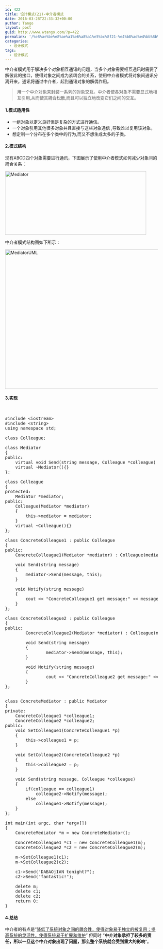 ```yaml
---
id: 422
title: 设计模式(21)-中介者模式
date: 2016-03-28T22:33:32+00:00
author: Tango
layout: post
guid: http://www.wtango.com/?p=422
permalink: '/%e8%ae%be%e8%ae%a1%e6%a8%a1%e5%bc%8f21-%e4%b8%ad%e4%bb%8b%e8%80%85%e6%a8%a1%e5%bc%8f/'
categories:
  - 设计模式
tags:
  - 设计模式
---
```

中介者模式用于解决多个对象相互通讯的问题，当多个对象需要相互通讯时需要了解彼此的接口，使得对象之间成为紧耦合的关系，使用中介者模式将对象间通讯分离开来，通讯将通过中介者，起到通讯对象的解偶作用。

> 用一个中介对象来封装一系列的对象交互。中介者使各对象不需要显式地相互引用,从而使其耦合松散,而且可以独立地改变它们之间的交互。

<!--more-->

#### 1.模式适用性

  * 一组对象以定义良好但是复杂的方式进行通信。
  * 一个对象引用其他很多对象并且直接与这些对象通信 ,导致难以复用该对象。
  * 想定制一个分布在多个类中的行为,而又不想生成太多的子类。

#### 2.模式结构

现有ABCD四个对象需要进行通讯，下图展示了使用中介者模式如何减少对象间的耦合关系：

<img class="aligncenter size-full wp-image-423" src="http://www.wtango.com/wp-content/uploads/2016/03/Mediator.png" alt="Mediator" width="465" height="209" srcset="http://www.wtango.com/wp-content/uploads/2016/03/Mediator.png 465w, http://www.wtango.com/wp-content/uploads/2016/03/Mediator-300x135.png 300w" sizes="(max-width: 465px) 100vw, 465px" />

中介者模式结构图如下所示：

<img class="aligncenter size-full wp-image-424" src="http://www.wtango.com/wp-content/uploads/2016/03/MediatorUML.png" alt="MediatorUML" width="917" height="458" srcset="http://www.wtango.com/wp-content/uploads/2016/03/MediatorUML.png 917w, http://www.wtango.com/wp-content/uploads/2016/03/MediatorUML-300x150.png 300w, http://www.wtango.com/wp-content/uploads/2016/03/MediatorUML-768x384.png 768w" sizes="(max-width: 917px) 100vw, 917px" />

#### 3.实现

&nbsp;

<pre class="brush: cpp; title: ; notranslate" title="">#include &lt;iostream&gt;
#include &lt;string&gt;
using namespace std;

class Colleague;

class Mediator
{
public:
	virtual void Send(string message, Colleague *colleague) = 0;
	virtual ~Mediator(){}
};

class Colleague
{
protected:
	Mediator *mediator;
public:
	Colleague(Mediator *mediator)
	{
		this-&gt;mediator = mediator;
	}
	virtual ~Colleague(){}
};

class ConcreteColleague1 : public Colleague
{
public:
	ConcreteColleague1(Mediator *mediator) : Colleague(mediator){}

	void Send(string message)
	{
		mediator-&gt;Send(message, this);
	}

	void Notify(string message)
	{
		cout &lt;&lt; "ConcreteColleague1 get message:" &lt;&lt; message &lt;&lt; endl;
	}
};

class ConcreteColleague2 : public Colleague
{
public:
        ConcreteColleague2(Mediator *mediator) : Colleague(mediator){}
        
        void Send(string message)
        {
                mediator-&gt;Send(message, this);
        }

        void Notify(string message)
        {
                cout &lt;&lt; "ConcreteColleague2 get message:" &lt;&lt; message &lt;&lt; endl;
        }
};


class ConcreteMediator : public Mediator
{
private:
	ConcreteColleague1 *colleague1;
	ConcreteColleague2 *colleague2;
public:
	void SetColleague1(ConcreteColleague1 *p)
	{
		this-&gt;colleague1 = p;
	}

	void SetColleague2(ConcreteColleague2 *p)
	{
		this-&gt;colleague2 = p;
	}

	void Send(string message, Colleague *colleague)
	{
		if(colleague == colleague1)
			colleague2-&gt;Notify(message);
		else
			colleague1-&gt;Notify(message);
	}
};

int main(int argc, char *argv[])
{
	ConcreteMediator *m = new ConcreteMediator();

	ConcreteColleague1 *c1 = new ConcreteColleague1(m);
	ConcreteColleague2 *c2 = new ConcreteColleague2(m);

	m-&gt;SetColleague1(c1);
	m-&gt;SetColleague2(c2);

	c1-&gt;Send("DABAOjIAN tonight?");
	c2-&gt;Send("fantastic!");

	delete m;
	delete c1;
	delete c2;
	return 0;
}
</pre>

#### 4.总结

中介者的有点是“<span style="text-decoration: underline;">降低了系统对象之间的耦合性，使得对象易于独立的被复用；提高系统的灵活性，使得系统易于扩展和维护</span>” 但同时 “**中介对象承担了较多的责任，所以一旦这个中介对象出现了问题，那么整个系统就会受到重大的影响**”。